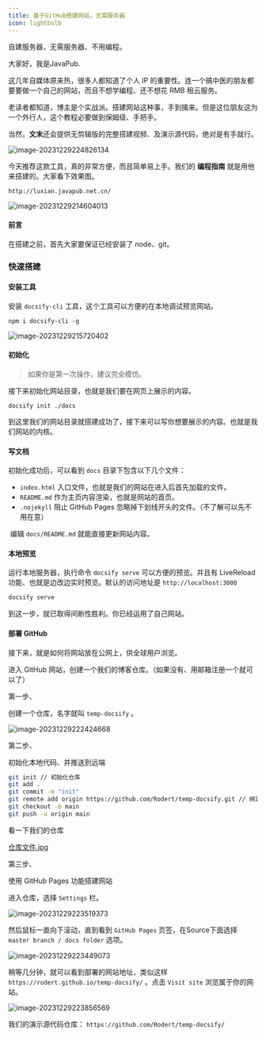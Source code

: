 ```yaml
---
title: 基于GitHub搭建网站，无需服务器
icon: lightbulb
---
```




自建服务器，无需服务器、不用编程。

大家好，我是JavaPub.

这几年自媒体原来热，很多人都知道了个人 IP 的重要性。连一个搞中医的朋友都要要做一个自己的网站，而且不想学编程、还不想花 RMB 租云服务。

老读者都知道，博主是个实战派。搭建网站这种事，手到擒来。但是这位朋友这为一个外行人，这个教程必要做到保姆级、手把手。

当然，**文末**还会提供无剪辑版的完整搭建视频、及演示源代码，绝对是有手就行。

![image-20231229224826134](https://javapub-common-oss.oss-cn-beijing.aliyuncs.com/javapub/202312292248310.png)


今天推荐这款工具，真的非常方便，而且简单易上手。我们的 **编程指南** 就是用他来搭建的。大家看下效果图。

`http://luxian.javapub.net.cn/`

![image-20231229214604013](https://javapub-common-oss.oss-cn-beijing.aliyuncs.com/javapub/202312292146278.png)


#### 前言

在搭建之前，首先大家要保证已经安装了 node、git。

### 快速搭建

#### 安装工具

安装 `docsify-cli` 工具，这个工具可以方便的在本地调试预览网站。

```
npm i docsify-cli -g
```

![image-20231229215720402](https://javapub-common-oss.oss-cn-beijing.aliyuncs.com/javapub/202312292157412.png)

#### 初始化

> 如果你是第一次操作，建议完全模仿。

接下来初始化网站目录，也就是我们要在网页上展示的内容。

```
docsify init ./docs
```

到这里我们的网站目录就搭建成功了，接下来可以写你想要展示的内容。也就是我们网站的内核。

#### 写文档

初始化成功后，可以看到 `docs` 目录下包含以下几个文件：

- `index.html` 入口文件，也就是我们的网站在进入后首先加载的文件。
- `README.md` 作为主页内容渲染，也就是网站的首页。
- `.nojekyll` 阻止 GitHub Pages 忽略掉下划线开头的文件。（不了解可以先不用在意）

​	编辑 `docs/README.md` 就能直接更新网站内容。

#### 本地预览

运行本地服务器，执行命令 `docsify serve` 可以方便的预览。并且有 LiveReload 功能、也就是边改边实时预览。默认的访问地址是 `http://localhost:3000`

```bash
docsify serve
```

到这一步，就已取得间断性胜利。你已经运用了自己网站。

#### 部署 GitHub

接下来，就是如何将网站放在公网上，供全球用户浏览。

进入 GitHub 网站，创建一个我们的博客仓库。（如果没有、用邮箱注册一个就可以了）

第一步、

创建一个仓库，名字就叫 `temp-docsify` 。

![image-20231229222424668](https://javapub-common-oss.oss-cn-beijing.aliyuncs.com/javapub/202312292224064.png)

第二步、

初始化本地代码、并推送到远端

```bash
git init // 初始化仓库
git add .
git commit -m "init"
git remote add origin https://github.com/Rodert/temp-docsify.git // 绑定远端地址
git checkout -b main
git push -u origin main
```

看一下我们的仓库

[仓库文件.jpg]()

第三步、

使用 GitHub Pages 功能搭建网站

进入仓库，选择 `Settings` 栏。

![image-20231229223519373](https://javapub-common-oss.oss-cn-beijing.aliyuncs.com/javapub/202312292235619.png)

然后鼠标一直向下滚动，直到看到 `GitHub Pages` 页签，在Source下面选择`master branch / docs folder` 选项。

![image-20231229223449073](https://javapub-common-oss.oss-cn-beijing.aliyuncs.com/javapub/202312292234946.png)

稍等几分钟，就可以看到部署的网站地址，类似这样 `https://rodert.github.io/temp-docsify/` 。点击 `Visit site` 浏览属于你的网站。

![image-20231229223856569](https://javapub-common-oss.oss-cn-beijing.aliyuncs.com/javapub/202312292239709.png)

我们的演示源代码仓库： `https://github.com/Rodert/temp-docsify/` 